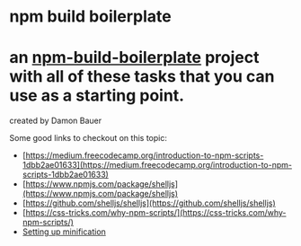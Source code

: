 npm build boilerplate
=====================
# an [npm-build-boilerplate](https://github.com/damonbauer/npm-build-boilerplate/blob/master/package.json) project with all of these tasks that you can use as a starting point.
created by Damon Bauer

Some good links to checkout on this topic:
* [https://medium.freecodecamp.org/introduction-to-npm-scripts-1dbb2ae01633](https://medium.freecodecamp.org/introduction-to-npm-scripts-1dbb2ae01633)
* [https://www.npmjs.com/package/shelljs](https://www.npmjs.com/package/shelljs)
* [https://github.com/shelljs/shelljs](https://github.com/shelljs/shelljs)
* [https://css-tricks.com/why-npm-scripts/](https://css-tricks.com/why-npm-scripts/)
* [Setting up minification](https://gist.github.com/gaearon/42a2ffa41b8319948f9be4076286e1f3)
